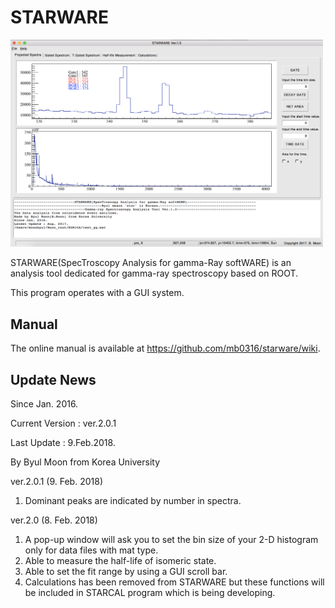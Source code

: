 # STARWARE

<img src="image/2-1.png" alt="Drawing" style="width: 500px;"/>

STARWARE(SpecTroscopy Analysis for gamma-Ray softWARE) is an analysis tool dedicated for gamma-ray spectroscopy based on ROOT.

This program operates with a GUI system.

## Manual
The online manual is available at https://github.com/mb0316/starware/wiki.

## Update News
Since Jan. 2016.

Current Version : ver.2.0.1

Last Update : 9.Feb.2018.

By Byul Moon from Korea University

ver.2.0.1 (9. Feb. 2018)
1. Dominant peaks are indicated by number in spectra.

ver.2.0 (8. Feb. 2018)
1. A pop-up window will ask you to set the bin size of your 2-D histogram only for data files with mat type.
2. Able to measure the half-life of isomeric state.
3. Able to set the fit range by using a GUI scroll bar.
4. Calculations has been removed from STARWARE but these functions will be included in STARCAL program which is being developing.
